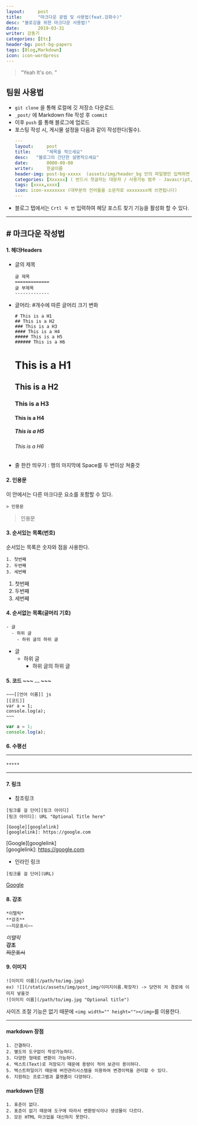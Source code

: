 ```yaml
---
layout:     post
title:      "마크다운 문법 및 사용법(feat.강화수)"
desc: "블로깅을 위한 마크다운 사용법!"
date:       2019-03-31 
writer: 강동기
categories: [Etc]
header-bg: post-bg-papers
tags: [Blog,Markdown]
icon: icon-wordpress
---
```


> “Yeah It's on. ”


## 팀원 사용법
- `git clone` 을 통해 로컬에 깃 저장소 다운로드
- `_post/` 에 Markdown file 작성 후 `commit`
- 이후 `push` 를 통해 블로그에 업로드
- 포스팅 작성 시, 게시물 설정을 다음과 같이 작성한다(필수).
	```yml
	---
	layout:     post
	title:      "제목을 적으세요"
	desc:   "블로그의 간단한 설명적으세요"
	date:       0000-00-00
	writer:     한글이름
	header-img: post-bg-xxxxx  (assets/img/header_bg 안의 파일명만 입력하면 됩니다)
	categories: [Xxxxxx] ( 반드시 첫글자는 대문자 / 사용가능 범주 - Javascript, Node.js, Python, Network, Security, Html&css, Marketing, Startup, Etc )
	tags: [xxxx,xxxx]
	icon: icon-xxxxxxxx (대부분의 언어들을 소문자로 xxxxxxxx에 쓰면됩니다)		
	---
	```
- 블로그 탭에서는 ```Crtl 두 번``` 입력하여 헤당 포스트 찾기 기능을 활성화 할 수 있다.

--------
## # 마크다운 작성법   
#### 1. 헤더Headers    

* 글의 제목
    ```
	글 제목
	=============
    글 부제목
    -------------
    ```
   
* 글머리: #개수에 따른 글머리 크기 변화
	```
	# This is a H1
	## This is a H2
	### This is a H3
	#### This is a H4
	##### This is a H5
	###### This is a H6
	```
	# This is a H1
	## This is a H2
	### This is a H3
	#### This is a H4
	##### This is a H5
	###### This is a H6
      
* 줄 한칸 띄우기 : 행의 마지막에 Space를 두 번이상 쳐줄것
    
#### 2. 인용문
이 안에서는 다른 마크다운 요소를 포함할 수 있다.

```
> 인용문
```
> 인용문
     
#### 3. 순서있는 목록(번호)
순서있는 목록은 숫자와 점을 사용한다.
```
1. 첫번째
2. 두번째
3. 세번째
```
1. 첫번째
2. 두번째
3. 세번째
     
#### 4. 순서없는 목록(글머리 기호)
```
- 글
  - 하위 글
    - 하위 글의 하위 글
```
- 글
  - 하위 글
    - 하위 글의 하위 글
      
#### 5. 코드 ~~~ ... ~~~
```
~~~[[언어 이름]] js
[[코드]]
var a = 1;
console.log(a);
~~~
```
      
~~~js
var a = 1;
console.log(a);
~~~
      
#### 6. 수평선 <hr/>
```
*****
```
*****
     
#### 7. 링크
- 참조링크
    
```
[링크를 걸 단어][링크 아이디]
[링크 아이디]: URL "Optional Title here"

[Google][googlelink]
[googlelink]: https://google.com
```

[Google][googlelink]  
[googlelink]: https://google.com
     
- 인라인 링크

```
[링크를 걸 단어](URL)
```
[Google](https://google.com, "google link")
      
#### 8. 강조
```
*이탤릭*
**강조**
~~지운표시~~
```

*이탤릭*  
**강조**  
~~지운표시~~  
     
#### 9. 이미지
    
```
![이미지 이름](/path/to/img.jpg)
ex) ![](/static/assets/img/post_img/이미지이름.확장자) -> 당연히 저 경로에 이미지 넣을것
![이미지 이름](/path/to/img.jpg "Optional title")
```
     
사이즈 조절 기능은 없기 때문에 ```<img width="" height=""></img>```를 이용한다.

--------
#### markdown 장점
	1. 간결하다.
	2. 별도의 도구없이 작성가능하다.
	3. 다양한 형태로 변환이 가능하다.
	4. 텍스트(Text)로 저장되기 때문에 용량이 적어 보관이 용이하다.
	5. 텍스트파일이기 때문에 버전관리시스템을 이용하여 변경이력을 관리할 수 있다.
	6. 지원하는 프로그램과 플랫폼이 다양하다.
     
#### markdown 단점
	1. 표준이 없다.
	2. 표준이 없기 때문에 도구에 따라서 변환방식이나 생성물이 다르다.
	3. 모든 HTML 마크업을 대신하지 못한다.

